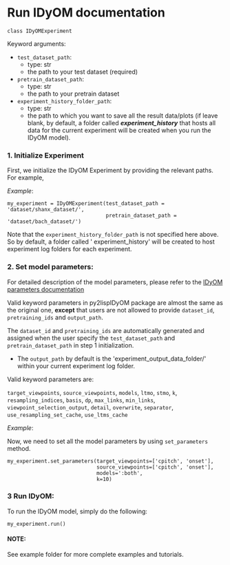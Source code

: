 # Run IDyOM documentation

`class IDyOMExperiment`

Keyword arguments:

- `test_dataset_path`:
    - type: str
    - the path to your test dataset (required)
- `pretrain_dataset_path`:
    - type: str
    - the path to your pretrain dataset
- `experiment_history_folder_path`:
    - type: str
    - the path to which you want to save all the result data/plots
      (if leave blank, by default, a folder called **_experiment_history_** that hosts all data for the current
      experiment will be created when you run the IDyOM model).

### 1. Initialize Experiment

First, we initialize the IDyOM Experiment by providing the relevant paths. For example,

_Example_:

```
my_experiment = IDyOMExperiment(test_dataset_path = 'dataset/shanx_dataset/',
                                pretrain_dataset_path = 'dataset/bach_dataset/')
```
Note that the `experiment_history_folder_path` is not specified here above. So by default, a folder called '
experiment_history' will be created to host experiment log folders for each experiment.

### 2. Set model parameters:

For detailed description of the model parameters, please refer to
the [IDyOM parameters documentation](https://github.com/mtpearce/idyom/wiki/IDyOM-Parameters)

Valid keyword parameters in py2lispIDyOM package are almost the same as the original one, **except** that users are not
allowed to provide `dataset_id`, `pretraining_ids` and `output_path`.

The `dataset_id` and `pretraining_ids` are automatically generated and assigned when the user specify
the `test_dataset_path` and `pretrain_dataset_path` in step 1 initialization.

- The `output_path` by default is the 'experiment_output_data_folder/' within your current experiment log folder.

Valid keyword parameters are:

`target_viewpoints`, `source_viewpoints`,
`models`, `ltmo`, `stmo`,
`k`, `resampling_indices`,
`basis`, `dp`, `max_links`, `min_links`, `viewpoint_selection_output`,
`detail`, `overwrite`, `separator`,
`use_resampling_set_cache`, `use_ltms_cache`

_Example_:

Now, we need to set all the model parameters by using `set_parameters` method.

```
my_experiment.set_parameters(target_viewpoints=['cpitch', 'onset'],
                             source_viewpoints=['cpitch', 'onset'],
                             models=':both',
                             k=10)
```

### 3 Run IDyOM:

To run the IDyOM model, simply do the following:

```
my_experiment.run()
```

#### NOTE:

See example folder for more complete examples and tutorials.